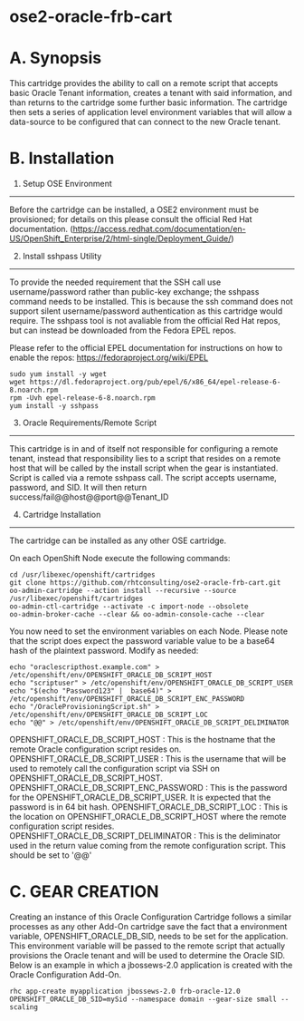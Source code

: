 ose2-oracle-frb-cart
====================

A. Synopsis
===========

This cartridge provides the ability to call on a remote script that accepts basic Oracle Tenant information, creates a tenant with said information, and than returns to the cartridge some further basic information. The cartridge then sets a series of application level environment variables that will allow a data-source to be configured that can connect to the new Oracle tenant.

B. Installation
===============

1. Setup OSE Environment
------------------------

Before the cartridge can be installed, a OSE2 environment must be provisioned; for details on this please consult the official Red Hat documentation. (https://access.redhat.com/documentation/en-US/OpenShift_Enterprise/2/html-single/Deployment_Guide/)

2. Install sshpass Utility
--------------------------

To provide the needed requirement that the SSH call use username/password rather than public-key exchange; the sshpass command needs to be installed. This is because the ssh command does not support silent username/password authentication as this cartridge would require. The sshpass tool is not avaliable from the official Red Hat repos, but can instead be downloaded from the Fedora EPEL repos. 

Please refer to the official EPEL documentation for instructions on how to enable the repos: https://fedoraproject.org/wiki/EPEL

```
sudo yum install -y wget
wget https://dl.fedoraproject.org/pub/epel/6/x86_64/epel-release-6-8.noarch.rpm
rpm -Uvh epel-release-6-8.noarch.rpm
yum install -y sshpass
```

3. Oracle Requirements/Remote Script
------------------------------------

This cartridge is in and of itself not responsible for configuring a remote tenant, instead that responsibility lies to a script that resides on a remote host that will be called by the install script when the gear is instantiated. Script is called via a remote sshpass call. The script accepts username, password, and SID. It will then return success/fail@@host@@port@@Tenant_ID

4. Cartridge Installation
-------------------------
The cartridge can be installed as any other  OSE cartridge.

On each OpenShift Node execute the following commands:
```
cd /usr/libexec/openshift/cartridges
git clone https://github.com/rhtconsulting/ose2-oracle-frb-cart.git
oo-admin-cartridge --action install --recursive --source /usr/libexec/openshift/cartridges
oo-admin-ctl-cartridge --activate -c import-node --obsolete
oo-admin-broker-cache --clear && oo-admin-console-cache --clear
```

You now need to set the environment variables on each Node. Please note that the script does expect the password variable value to be a base64 hash of the plaintext password. Modify as needed:
```
echo "oraclescripthost.example.com" > /etc/openshift/env/OPENSHIFT_ORACLE_DB_SCRIPT_HOST
echo "scriptuser" > /etc/openshift/env/OPENSHIFT_ORACLE_DB_SCRIPT_USER
echo "$(echo "Password123" |  base64)" > /etc/openshift/env/OPENSHIFT_ORACLE_DB_SCRIPT_ENC_PASSWORD
echo "/OracleProvisioningScript.sh" > /etc/openshift/env/OPENSHIFT_ORACLE_DB_SCRIPT_LOC
echo "@@" > /etc/openshift/env/OPENSHIFT_ORACLE_DB_SCRIPT_DELIMINATOR
```

OPENSHIFT_ORACLE_DB_SCRIPT_HOST         : This is the hostname that the remote Oracle configuration script resides on.
OPENSHIFT_ORACLE_DB_SCRIPT_USER         : This is the username that will be used to remotely call the configuration script via SSH on OPENSHIFT_ORACLE_DB_SCRIPT_HOST.
OPENSHIFT_ORACLE_DB_SCRIPT_ENC_PASSWORD : This is the password for the OPENSHIFT_ORACLE_DB_SCRIPT_USER. It is expected that the password is in 64 bit hash.
OPENSHIFT_ORACLE_DB_SCRIPT_LOC          : This is the location on OPENSHIFT_ORACLE_DB_SCRIPT_HOST where the remote configuration script resides.
OPENSHIFT_ORACLE_DB_SCRIPT_DELIMINATOR  : This is the deliminator used in the return value coming from the remote configuration script. This should be set to '@@'



C. GEAR CREATION
================

Creating an instance of this Oracle Configuration Cartridge follows a similar processes as any other Add-On cartridge save the fact that a environment variable, OPENSHIFT_ORACLE_DB_SID, needs to be set for the application. This environment variable will be passed to the remote script that actually provisions the Oracle tenant and will be used to determine the Oracle SID. Below is an example in which a jbossews-2.0 application is created with the Oracle Configuration Add-On.

```
rhc app-create myapplication jbossews-2.0 frb-oracle-12.0 OPENSHIFT_ORACLE_DB_SID=mySid --namespace domain --gear-size small --scaling
```
